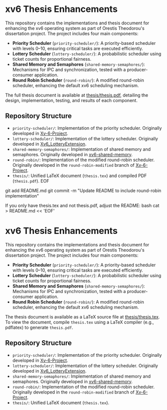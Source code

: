 # xv6 Thesis Enhancements

This repository contains the implementations and thesis document for enhancing the xv6 operating system as part of Orestis Theodorou's dissertation project. The project includes four main components:

- **Priority Scheduler** (`priority-scheduler/`): A priority-based scheduler with levels 0–10, ensuring critical tasks are executed efficiently.
- **Lottery Scheduler** (`lottery-scheduler/`): A probabilistic scheduler using ticket counts for proportional fairness.
- **Shared Memory and Semaphores** (`shared-memory-semaphores/`): Mechanisms for IPC and synchronization, tested with a producer-consumer application.
- **Round Robin Scheduler** (`round-robin/`): A modified round-robin scheduler, enhancing the default xv6 scheduling mechanism.

The full thesis document is available at [thesis/thesis.pdf](thesis/thesis.pdf), detailing the design, implementation, testing, and results of each component.

## Repository Structure
- `priority-scheduler/`: Implementation of the priority scheduler. Originally developed in [Xv-6-Project](https://github.com/Orestouio/Xv-6-Project).
- `lottery-scheduler/`: Implementation of the lottery scheduler. Originally developed in [Xv6_LotteryExtension](https://github.com/Orestouio/Xv6_LotteryExtension).
- `shared-memory-semaphores/`: Implementation of shared memory and semaphores. Originally developed in [xv6-shared-memory](https://github.com/Orestouio/xv6-shared-memory).
- `round-robin/`: Implementation of the modified round-robin scheduler. Originally developed in the `round-robin-modified` branch of [Xv-6-Project](https://github.com/Orestouio/Xv-6-Project/tree/round-robin-modified).
- `thesis/`: Unified LaTeX document (`thesis.tex`) and compiled PDF (`thesis.pdf`).
EOF

git add README.md
git commit -m "Update README to include round-robin implementation"

If you only have thesis.tex and not thesis.pdf, adjust the README:
bash
cat > README.md << 'EOF'
# xv6 Thesis Enhancements

This repository contains the implementations and thesis document for enhancing the xv6 operating system as part of Orestis Theodorou's dissertation project. The project includes four main components:

- **Priority Scheduler** (`priority-scheduler/`): A priority-based scheduler with levels 0–10, ensuring critical tasks are executed efficiently.
- **Lottery Scheduler** (`lottery-scheduler/`): A probabilistic scheduler using ticket counts for proportional fairness.
- **Shared Memory and Semaphores** (`shared-memory-semaphores/`): Mechanisms for IPC and synchronization, tested with a producer-consumer application.
- **Round Robin Scheduler** (`round-robin/`): A modified round-robin scheduler, enhancing the default xv6 scheduling mechanism.

The thesis document is available as a LaTeX source file at [thesis/thesis.tex](thesis/thesis.tex). To view the document, compile `thesis.tex` using a LaTeX compiler (e.g., pdflatex) to generate `thesis.pdf`.

## Repository Structure
- `priority-scheduler/`: Implementation of the priority scheduler. Originally developed in [Xv-6-Project](https://github.com/Orestouio/Xv-6-Project).
- `lottery-scheduler/`: Implementation of the lottery scheduler. Originally developed in [Xv6_LotteryExtension](https://github.com/Orestouio/Xv6_LotteryExtension).
- `shared-memory-semaphores/`: Implementation of shared memory and semaphores. Originally developed in [xv6-shared-memory](https://github.com/Orestouio/xv6-shared-memory).
- `round-robin/`: Implementation of the modified round-robin scheduler. Originally developed in the `round-robin-modified` branch of [Xv-6-Project](https://github.com/Orestouio/Xv-6-Project/tree/round-robin-modified).
- `thesis/`: Unified LaTeX document (`thesis.tex`).
